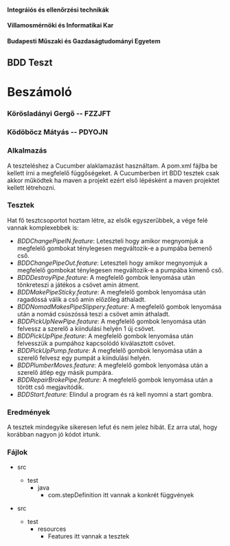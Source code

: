 #### Integráiós és ellenőrzési technikák
#### Villamosmérnöki és Informatikai Kar
#### Budapesti Műszaki és Gazdaságtudományi Egyetem

## BDD Teszt
# Beszámoló
### Körösladányi Gergő -- FZZJFT
### Ködöböcz Mátyás -- PDYOJN

### Alkalmazás
A teszteléshez a Cucumber alaklamazást használtam. A pom.xml fájlba be kellett írni a megfelelő függőségeket.
A Cucumberben írt BDD tesztek csak akkor működtek ha maven a projekt ezért első lépésként a maven projektet kellett létrehozni.

### Tesztek
Hat fő tesztcsoportot hoztam létre, az elsők egyszerűbbek, a vége felé vannak komplexebbek is:
* *BDDChangePipeIN.feature*: Leteszteli hogy amikor megnyomjuk a megfelelő gombokat ténylegesen megváltozik-e a pumpába bemenő cső.
* *BDDChangePipeOut.feature*: Leteszteli hogy amikor megnyomjuk a megfelelő gombokat ténylegesen megváltozik-e a pumpába kimenő cső.
* *BDDDestroyPipe.feature*: A megfelelő gombok lenyomása után tönkreteszi a játékos a csövet amin átment.
* *BDDMakePipeSticky.feature*: A megfelelő gombok lenyomása után ragadóssá válik a cső amin előzőleg áthaladt.
* *BDDNomadMakesPipeSlippery.feature*: A megfelelő gombok lenyomása után a nomád csúszóssá teszi a csövet amin áthaladt.
* *BDDPickUpNewPipe.feature*: A megfelelő gombok lenyomása után felvessz a szerelő a kiindulási helyén 1 új csövet.
* *BDDPickUpPipe.feature*: A megfelelő gombok lenyomása után felvesszük a pumpához kapcsolódó kiválasztott csövet.
* *BDDPickUpPump.feature*: A megfelelő gombok lenyomása után a szerelő felvesz egy pumpát a kiindulási helyén.
* *BDDPlumberMoves.feature*: A megfelelő gombok lenyomása után a szerelő átlép egy másik pumpára.
* *BDDRepairBrokePipe.feature*: A megfelelő gombok lenyomása után a törött cső megjavítódik.
* *BDDStart.feature*: Elindul a program és rá kell nyomni a start gombra.

### Eredmények
A tesztek mindegyike sikeresen lefut és nem jelez hibát. Ez arra utal, hogy korábban nagyon jó kódot írtunk.

### Fájlok
* src
    * test
        * java
            * com.stepDefinition 
              itt vannak a konkrét függvények

* src
    * test
        * resources
            * Features
              itt vannak a tesztek
